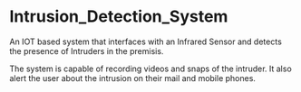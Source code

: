 # Intrusion_Detection_System

An IOT based system that interfaces with an Infrared Sensor and detects the presence of Intruders in the premisis.

The system is capable of recording videos and snaps of the intruder. It also alert the user about the intrusion on their mail and mobile phones.
